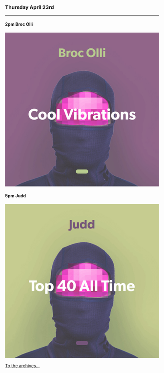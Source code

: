 ### Thursday April 23rd
---

#### 2pm Broc Olli
![alt-text](assets/owner/images/20200423-2pm.jpeg)

#### 5pm Judd
![alt-text](assets/owner/images/20200423-5pm.jpeg)


[To the archives...](archive.html)
